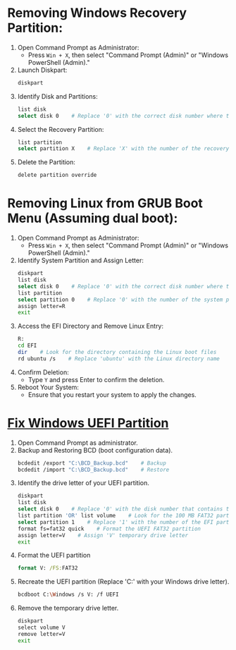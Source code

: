 # Removing Windows Recovery Partition:

1. Open Command Prompt as Administrator:
    - Press `Win + X`, then select "Command Prompt (Admin)" or "Windows PowerShell (Admin)."
2. Launch Diskpart:
    ```sh
    diskpart
    ```
3. Identify Disk and Partitions:
    ```sh
    list disk
    select disk 0    # Replace '0' with the correct disk number where the recovery partition exists
    ```
4. Select the Recovery Partition:
    ```sh
    list partition
    select partition X    # Replace 'X' with the number of the recovery partition
    ```
5. Delete the Partition:
    ```sh
    delete partition override
    ```

# Removing Linux from GRUB Boot Menu (Assuming dual boot):

1. Open Command Prompt as Administrator:
    - Press `Win + X`, then select "Command Prompt (Admin)" or "Windows PowerShell (Admin)."
2. Identify System Partition and Assign Letter:
    ```sh
    diskpart
    list disk
    select disk 0    # Replace '0' with the correct disk number where the system partition exists
    list partition
    select partition 0    # Replace '0' with the number of the system partition
    assign letter=R
    exit
    ```
3. Access the EFI Directory and Remove Linux Entry:
    ```sh
    R:
    cd EFI
    dir    # Look for the directory containing the Linux boot files
    rd ubuntu /s    # Replace 'ubuntu' with the Linux directory name
    ```
4. Confirm Deletion:
    - Type `Y` and press Enter to confirm the deletion.
5. Reboot Your System:
    - Ensure that you restart your system to apply the changes.
  
# [Fix Windows UEFI Partition](https://youtu.be/CZ17JrgFFhw)
1. Open Command Prompt as administrator.
2. Backup and Restoring BCD (boot configuration data).
    ```sh
    bcdedit /export "C:\BCD_Backup.bcd"    # Backup
    bcdedit /import "C:\BCD_Backup.bcd"    # Restore
    ```
4. Identify the drive letter of your UEFI partition.
    ```sh
    diskpart
    list disk
    select disk 0    # Replace '0' with the disk number that contains the UEFI partition
    list partition 'OR' list volume    # Look for the 100 MB FAT32 partition
    select partition 1    # Replace '1' with the number of the EFI partition
    format fs=fat32 quick    # Format the UEFI FAT32 partition
    assign letter=V    # Assign 'V' temporary drive letter
    exit
    ```
5. Format the UEFI partition
    ```cmd
    format V: /FS:FAT32
    ```
6. Recreate the UEFI partition (Replace 'C:' with your Windows drive letter).
    ```sh
    bcdboot C:\Windows /s V: /f UEFI
    ```
7. Remove the temporary drive letter.
    ```cmd
    diskpart
    select volume V
    remove letter=V
    exit
    ```
